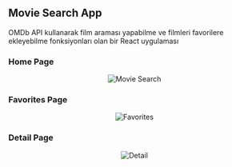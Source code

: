 ## Movie Search App

OMDb API kullanarak film araması yapabilme ve filmleri favorilere ekleyebilme fonksiyonları olan bir React uygulaması

### Home Page

<p align="center">
  <img src="movie-search-app.png" alt="Movie Search"/>
</p>

### Favorites Page

<p align="center">
  <img src="favorites.png" alt="Favorites"/>
</p>

### Detail Page

<p align="center">
  <img src="detail.png" alt="Detail"/>
</p>

